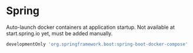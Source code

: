 # Spring

Auto-launch docker containers at application startup.
Not available at start.spring.io yet, must be added manually.

``` gradle
developmentOnly 'org.springframework.boot:spring-boot-docker-compose'
```


